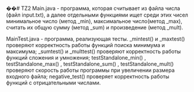 ��#   T Z 2 
Main.java - программа, которая считывает из файла числа (файл input.txt), а далее отдельными функциями ищет среди этих чисел минимальное число (метод _min), максимальное число(метод _max), считать их общую сумму (метод _sum) и произведение (метод _mult).

MainTest.java - программа, реализующая тесты.
_mintest() и _maxtest() проверяют корректность работы функций поиска минимума и максимума;
_sumtest() и _multtest() проверяют корректность работы функций сложения и умножения;
testStandalone_min() , testStandalone_max() , testStandalone_sum() , testStandalone_mult() проверяют скорость работы программы при увеличении размера входного файла;
negative_test() проверяет корректность работы функций с отрицательными числами.

